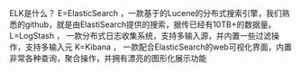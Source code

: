 ELK是什么？ 
E=ElasticSearch ，一款基于的Lucene的分布式搜索引擎，我们熟悉的github，就是由ElastiSearch提供的搜索，据传已经有10TB+的数据量。 
L=LogStash ， 一款分布式日志收集系统，支持多输入源，并内置一些过滤操作，支持多输入元 
K=Kibana ， 一款配合ElasticSearch的web可视化界面，内置非常各种查询，聚合操作，并拥有漂亮的图形化展示功能 
